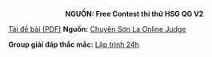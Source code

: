 **<center>NGUỒN: Free Contest thi thử HSG QG V2</center>**

[Tải đề bài (PDF)](/statements/2325/AUDITION.pdf)
**Nguồn:** [Chuyên Sơn La Online Judge](http://csloj.ddns.net/)

**Group giải đáp thắc mắc:** [Lập trình 24h](https://www.facebook.com/groups/1386904321519984)